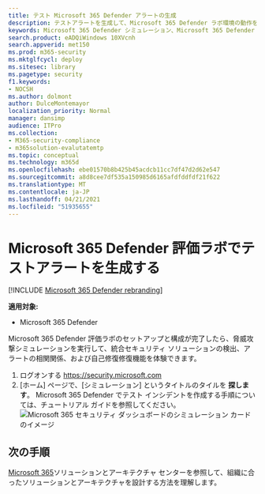 ```yaml
---
title: テスト Microsoft 365 Defender アラートの生成
description: テストアラートを生成して、Microsoft 365 Defender ラボ環境の動作を試す
keywords: Microsoft 365 Defender シミュレーション、Microsoft 365 Defender の試用、Microsoft 365 Defender でのテストアラートの生成、Microsoft 365 Defender 評価ラボでのテストアラートの生成
search.product: eADQiWindows 10XVcnh
search.appverid: met150
ms.prod: m365-security
ms.mktglfcycl: deploy
ms.sitesec: library
ms.pagetype: security
f1.keywords:
- NOCSH
ms.author: dolmont
author: DulceMontemayor
localization_priority: Normal
manager: dansimp
audience: ITPro
ms.collection:
- M365-security-compliance
- m365solution-evalutatemtp
ms.topic: conceptual
ms.technology: m365d
ms.openlocfilehash: ebe01570b8b425b45acdcb11cc7df47d2d62e547
ms.sourcegitcommit: a8d8cee7df535a150985d6165afdfddfdf21f622
ms.translationtype: MT
ms.contentlocale: ja-JP
ms.lasthandoff: 04/21/2021
ms.locfileid: "51935655"
---
```

# <a name="generate-a-test-alert-in-your-microsoft-365-defender-evaluation-lab"></a>Microsoft 365 Defender 評価ラボでテストアラートを生成する  

[!INCLUDE [Microsoft 365 Defender rebranding](../includes/microsoft-defender.md)]


**適用対象:**
- Microsoft 365 Defender

Microsoft 365 Defender 評価ラボのセットアップと構成が完了したら、脅威攻撃シミュレーションを実行して、統合セキュリティ ソリューションの検出、アラートの相関関係、および自己修復修復機能を体験できます。  

1. ログオンする https://security.microsoft.com
2. [ホーム] ページで、[シミュレーション] というタイトルのタイルを **探します**。  Microsoft 365 Defender でテスト インシデントを作成する手順については、チュートリアル ガイドを参照してください。
<br>![Microsoft 365 セキュリティ ダッシュボードのシミュレーション カードのイメージ](../../media/mtp-eval-73.png) <br>

## <a name="next-steps"></a>次の手順

[Microsoft 365](../../solutions/index.yml)ソリューションとアーキテクチャ センターを参照して、組織に合ったソリューションとアーキテクチャを設計する方法を理解します。